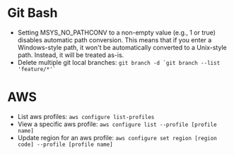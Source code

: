 # Git Bash
* Setting MSYS_NO_PATHCONV to a non-empty value (e.g., 1 or true) disables automatic path conversion. This means that if you enter a Windows-style path, it won't be automatically converted to a Unix-style path. Instead, it will be treated as-is.
* Delete multiple git local branches: ``` git branch -d `git branch --list 'feature/*'` ```

# AWS
* List aws profiles: `aws configure list-profiles`
* View a specific aws profile: `aws configure list --profile [profile name]`
* Update region for an aws profile: `aws configure set region [region code] --profile [profile name]`

